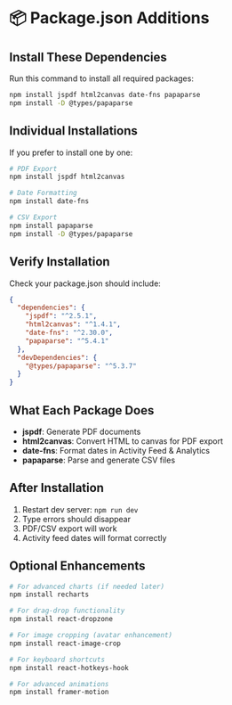 # 📦 Package.json Additions

## Install These Dependencies

Run this command to install all required packages:

```bash
npm install jspdf html2canvas date-fns papaparse
npm install -D @types/papaparse
```

## Individual Installations

If you prefer to install one by one:

```bash
# PDF Export
npm install jspdf html2canvas

# Date Formatting
npm install date-fns

# CSV Export
npm install papaparse
npm install -D @types/papaparse
```

## Verify Installation

Check your package.json should include:

```json
{
  "dependencies": {
    "jspdf": "^2.5.1",
    "html2canvas": "^1.4.1",
    "date-fns": "^2.30.0",
    "papaparse": "^5.4.1"
  },
  "devDependencies": {
    "@types/papaparse": "^5.3.7"
  }
}
```

## What Each Package Does

- **jspdf**: Generate PDF documents
- **html2canvas**: Convert HTML to canvas for PDF export
- **date-fns**: Format dates in Activity Feed & Analytics
- **papaparse**: Parse and generate CSV files

## After Installation

1. Restart dev server: `npm run dev`
2. Type errors should disappear
3. PDF/CSV export will work
4. Activity feed dates will format correctly

## Optional Enhancements

```bash
# For advanced charts (if needed later)
npm install recharts

# For drag-drop functionality
npm install react-dropzone

# For image cropping (avatar enhancement)
npm install react-image-crop

# For keyboard shortcuts
npm install react-hotkeys-hook

# For advanced animations
npm install framer-motion
```
